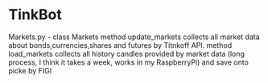 # TinkBot
Markets.py - class Markets
             method update_markets collects all market data about bonds,currencies,shares and futures by Titnkoff API.
             method load_markets collects all history candles provided by market data (long process, I think it takes a week, works in my RaspberryPi) and save onto picke by FIGI
